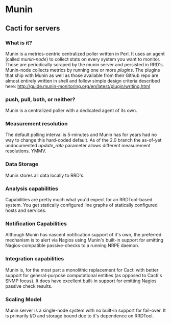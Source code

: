# Munin

## Cacti for servers

### What is it? 
Munin is a metrics-centric centralized poller written in Perl. It uses an agent
(called *munin-node*) to collect stats on every system you want to monitor.
Those are periodically scraped by the munin server and persisted in RRD's.
Munin-node collects metrics by running one or more *plugins*. The plugins that
ship with Munin as well as those available from their Github repo are almost
entirely written in shell and follow simple design criteria described here:
http://guide.munin-monitoring.org/en/latest/plugin/writing.html

### push, pull, both, or neither?
Munin is a centralized poller with a dedicated agent of its own. 

### Measurement resolution 
The default polling interval is 5-minutes and Munin has for years had no way to
change this hard-coded default. As of the 2.0 branch the as-of-yet undocumented
*update_rate* parameter allows different measurement resolutions. YMMV.

### Data Storage 
Munin stores all data locally to RRD's.

### Analysis capabilities
Capabilities are pretty much what you'd expect for an RRDTool-based system. You
get statically configured line graphs of statically configured hosts and
services.

### Notification Capabilities
Although Munin has nascent notification support of it's own, the preferred
mechanism is to alert via Nagios using Munin's built-in support for
emitting Nagios-compatible passive-checks to a running NRPE daemon.

### Integration capabilities
Munin is, for the most part a monolithic replacement for Cacti with better
support for general-purpose computational entities (as opposed to Cacti's SNMP
focus). It does have excellent built-in support for emitting Nagios passive
check results. 

### Scaling Model
Munin server is a single-node system with no built-in support for fail-over. It
is primarily I/O and storage bound due to it's dependence on RRDTool. 
